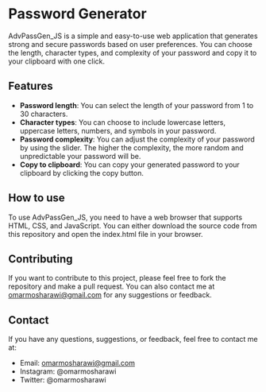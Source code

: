 # Password Generator

AdvPassGen_JS is a simple and easy-to-use web application that generates strong and secure passwords based on user preferences. You can choose the length, character types, and complexity of your password and copy it to your clipboard with one click.

## Features

- **Password length**: You can select the length of your password from 1 to 30 characters.
- **Character types**: You can choose to include lowercase letters, uppercase letters, numbers, and symbols in your password.
- **Password complexity**: You can adjust the complexity of your password by using the slider. The higher the complexity, the more random and unpredictable your password will be.
- **Copy to clipboard**: You can copy your generated password to your clipboard by clicking the copy button.

## How to use

To use AdvPassGen_JS, you need to have a web browser that supports HTML, CSS, and JavaScript. You can either download the source code from this repository and open the index.html file in your browser.

## Contributing
If you want to contribute to this project, please feel free to fork the repository and make a pull request. You can also contact me at omarmosharawi@gmail.com for any suggestions or feedback.

## Contact
If you have any questions, suggestions, or feedback, feel free to contact me at:

- Email: omarmosharawi@gmail.com
- Instagram: @omarmosharawi
- Twitter: @omarmosharawi
